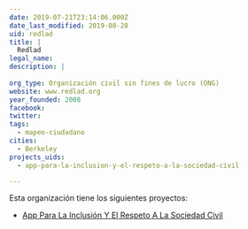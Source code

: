 ```yaml
---
date: 2019-07-21T23:14:06.000Z
date_last_modified: 2019-08-28
uid: redlad
title: |
  Redlad
legal_name: 
description: |
  
org_type: Organización civil sin fines de lucro (ONG)
website: www.redlad.org
year_founded: 2008
facebook: 
twitter: 
tags:
  - mapeo-ciudadano
cities: 
  - Berkeley
projects_uids:
  - app-para-la-inclusion-y-el-respeto-a-la-sociedad-civil

---
```


Esta organización tiene los siguientes proyectos:

- [App Para La Inclusión Y El Respeto A La Sociedad Civil](/proyectos/app-para-la-inclusion-y-el-respeto-a-la-sociedad-civil)
